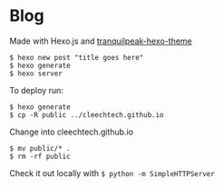 Blog
====

Made with Hexo.js and [tranquilpeak-hexo-theme](https://github.com/LouisBarranqueiro/tranquilpeak-hexo-theme)

```
$ hexo new post "title goes here"
$ hexo generate
$ hexo server

```

To deploy run:

```
$ hexo generate
$ cp -R public ../cleechtech.github.io
```

Change into cleechtech.github.io

```
$ mv public/* .
$ rm -rf public
```

Check it out locally with `$ python -m SimpleHTTPServer`